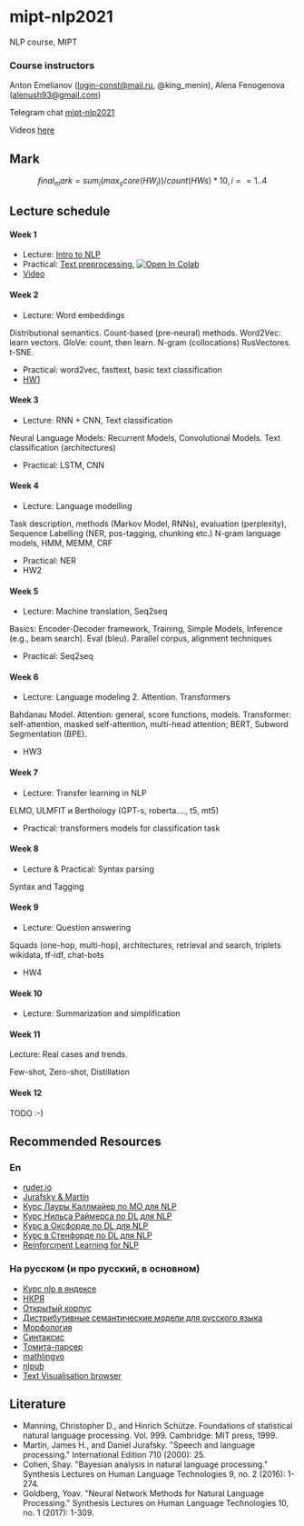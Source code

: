 # mipt-nlp2021
NLP course, MIPT

### Course instructors
Anton Emelianov (login-const@mail.ru, @king_menin), Alena Fenogenova (alenush93@gmail.com)

Telegram chat [mipt-nlp2021](https://t.me/joinchat/HlYsCUgkZ9sTL0mJ)

Videos [here](https://drive.google.com/drive/folders/1YbyT2wA4LEcaMitwuTr7fuYcpWeAWzIW?usp=sharing)

## Mark
```math
final_mark=sum_i (max_score(HW_i)) / count(HWs) * 10, i==1..4
```

## Lecture schedule

#### Week 1

* Lecture: [Intro to NLP](lectures/L1.Intro2NLP.pdf)
* Practical: [Text preprocessing](seminars/sem1/sem1_basic_text_processing.ipynb), [![Open In Colab](https://colab.research.google.com/assets/colab-badge.svg)](https://colab.research.google.com/github/king-menin/mipt-nlp2021/blob/master/seminars/sem1/sem1_basic_text_processing.ipynb)
* [Video](https://drive.google.com/file/d/1DoD4Yaw-oFBSjK4awL0F_pXbdOMlfkwI/view?usp=sharing)

#### Week 2

* Lecture: Word embeddings

Distributional semantics. Count-based (pre-neural) methods. Word2Vec: learn vectors. GloVe: count, then learn. N-gram (collocations)
RusVectores. t-SNE.
* Practical: word2vec, fasttext, basic text classification
* [HW1](HWs/hw1.ipynb)

#### Week 3

* Lecture: RNN + CNN, Text classification

Neural Language Models: Recurrent Models, Convolutional Models. Text classification (architectures)
* Practical: LSTM, CNN

#### Week 4

* Lecture: Language modelling

Task description, methods (Markov Model, RNNs), evaluation (perplexity), Sequence Labelling (NER, pos-tagging, chunking etc.) N-gram language models, HMM, MEMM, CRF
* Practical: NER
* HW2

#### Week 5

* Lecture: Machine translation, Seq2seq

Basics: Encoder-Decoder framework, Training, Simple Models, Inference (e.g., beam search).  Eval (bleu). Parallel corpus, alignment techniques
* Practical: Seq2seq

#### Week 6

* Lecture: Language modeling 2. Attention. Transformers

Bahdanau Model. Attention: general, score functions, models. Transformer: self-attention, masked self-attention, multi-head attention; BERT, Subword Segmentation (BPE).
* HW3

#### Week 7

* Lecture: Transfer learning in NLP

ELMO, ULMFIT и Berthology (GPT-s, roberta…., t5, mt5)
* Practical: transformers models for classification task

#### Week 8

* Lecture & Practical: Syntax parsing

Syntax and Tagging

#### Week 9

* Lecture: Question answering

Squads (one-hop, multi-hop), architectures, retrieval and search, triplets wikidata, tf-idf, chat-bots
* HW4

#### Week 10

* Lecture: Summarization and simplification

#### Week 11

Lecture: Real cases and trends.

Few-shot, Zero-shot, Distillation

#### Week 12
TODO :-)

## Recommended Resources
### En

* [ruder.io](https://ruder.io/)
* [Jurafsky & Martin](https://web.stanford.edu/~jurafsky/slp3/)
* [Курс Лауры Каллмайер по МО для NLP](https://user.phil.hhu.de/~kallmeyer/MachineLearning/index.html)
* [Курс Нильса Раймерса по DL для NLP](https://github.com/UKPLab/deeplearning4nlp-tutorial)
* [Курс в Оксфорде по DL для NLP](https://github.com/UKPLab/deeplearning4nlp-tutorial)
* [Курс в Стенфорде по DL для NLP](http://cs224d.stanford.edu)
* [Reinforcment Learning for NLP](https://github.com/jiyfeng/rl4nlp)


### На русском (и про русский, в основном)

* [Курс nlp в яндексе](https://github.com/yandexdataschool/nlp_course)
* [НКРЯ](http://ruscorpora.ru)
* [Открытый корпус](http://opencorpora.org)
* [Дистрибутивные семантические модели для русского языка](http://rusvectores.org/ru/)
* [Морфология](https://tech.yandex.ru/mystem/)
* [Синтаксис](https://habrahabr.ru/post/317564/)
* [Томита-парсер](https://tech.yandex.ru/tomita/)
* [mathlingvo](http://mathlingvo.ru)
* [nlpub](https://nlpub.ru)
* [Text Visualisation browser](http://textvis.lnu.se)



## Literature

* Manning, Christopher D., and Hinrich Schütze. Foundations of statistical natural language processing. Vol. 999. Cambridge: MIT press, 1999.
* Martin, James H., and Daniel Jurafsky. "Speech and language processing." International Edition 710 (2000): 25.
* Cohen, Shay. "Bayesian analysis in natural language processing." Synthesis Lectures on Human Language Technologies 9, no. 2 (2016): 1-274.
* Goldberg, Yoav. "Neural Network Methods for Natural Language Processing." Synthesis Lectures on Human Language Technologies 10, no. 1 (2017): 1-309.

